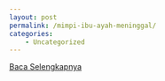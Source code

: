 ```yaml
---
layout: post
permalink: /mimpi-ibu-ayah-meninggal/
categories:
    - Uncategorized
---
```


[Baca Selengkapnya](/04)